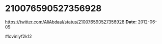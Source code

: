 # 210076590527356928
https://twitter.com/AliAbdaal/status/210076590527356928
**Date:** 2012-06-05

#lovinlyf2k12

